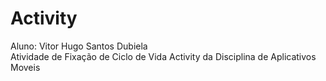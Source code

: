 # Activity
Aluno: Vitor Hugo Santos Dubiela
<br />
Atividade de Fixação de Ciclo de Vida Activity da Disciplina de Aplicativos Moveis

